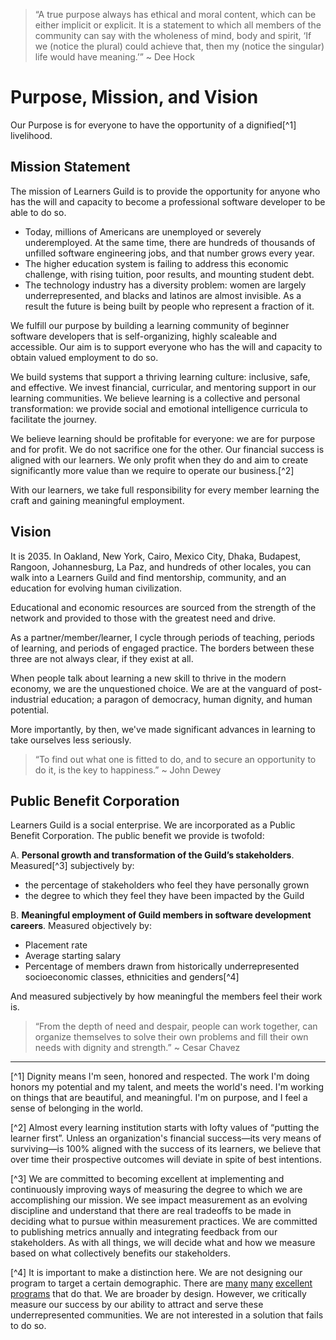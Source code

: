 > “A true purpose always has ethical and moral content, which can be either implicit or explicit. It is a statement to which all members of the community can say with the wholeness of mind, body and spirit, ‘If we (notice the plural) could achieve that, then my (notice the singular) life would have meaning.’” ~ Dee Hock

# Purpose, Mission, and Vision

Our Purpose is for everyone to have the opportunity of a dignified[^1] livelihood.

## Mission Statement

The mission of Learners Guild is to provide the opportunity for anyone who has the will and capacity to become a professional software developer to be able to do so.

* Today, millions of Americans are unemployed or severely underemployed. At the same time, there are hundreds of thousands of unfilled software engineering jobs, and that number grows every year.
* The  higher education system is failing to address this economic challenge, with rising tuition, poor results, and mounting student debt.
* The technology industry has a diversity problem: women are largely underrepresented, and blacks and latinos are almost invisible. As a result the future is being built by people who represent a fraction of it.

We fulfill our purpose by building a learning community of beginner software developers that is self-organizing, highly scaleable and accessible. Our aim is to support everyone who has the will and capacity to obtain valued employment to do so.

We build systems that support a thriving learning culture: inclusive, safe, and effective. We invest financial, curricular, and mentoring support in our learning communities. We believe learning is a collective and personal transformation: we provide social and emotional intelligence curricula to facilitate the journey.

We believe learning should be profitable for everyone: we are for purpose and for profit. We do not sacrifice one for the other. Our financial success is aligned with our learners. We only profit when they do and aim to create significantly more value than we require to operate our business.[^2]

With our learners, we take full responsibility for every member learning the craft and gaining meaningful employment.

## Vision

It is 2035. In Oakland, New York, Cairo, Mexico City, Dhaka, Budapest, Rangoon, Johannesburg, La Paz, and hundreds of other locales, you can walk into a Learners Guild and find mentorship, community, and an education for evolving human civilization.

Educational and economic resources are sourced from the strength of the network and provided to those with the greatest need and drive.

As a partner/member/learner, I cycle through periods of teaching, periods of learning, and periods of engaged practice. The borders between these three are not always clear, if they exist at all.

When people talk about learning a new skill to thrive in the modern economy, we are the unquestioned choice. We are at the vanguard of post-industrial education; a paragon of democracy, human dignity, and human potential.

More importantly, by then, we've made significant advances in learning to take ourselves less seriously.

> “To find out what one is fitted to do, and to secure an opportunity to do it, is the key to happiness.” ~ John Dewey

## Public Benefit Corporation

Learners Guild is a social enterprise. We are incorporated as a Public Benefit Corporation. The public benefit we provide is twofold:

A. **Personal growth and transformation of the Guild’s stakeholders**. Measured[^3] subjectively by:

  * the percentage of stakeholders who feel they have personally grown
  * the degree to which they feel they have been impacted by the Guild

B. **Meaningful employment of Guild members in software development careers**. Measured objectively by:

  * Placement rate
  * Average starting salary
  * Percentage of members drawn from historically underrepresented socioeconomic classes, ethnicities and genders[^4]

  And measured subjectively by how meaningful the members feel their work is.

> “From the depth of need and despair, people can work together, can organize themselves to solve their own problems and fill their own needs with dignity and strength.” ~ Cesar Chavez

---

[^1] Dignity means I'm seen, honored and respected. The work I'm doing honors my potential and my talent, and meets the world's need. I'm working on things that are beautiful, and meaningful. I'm on purpose, and I feel a sense of belonging in the world.

[^2] Almost every learning institution starts with lofty values of “putting the learner first”. Unless an organization's financial success—its very means of surviving—is 100% aligned with the success of its learners, we believe that over time their prospective outcomes will deviate in spite of best intentions.

[^3] We are committed to becoming excellent at implementing and continuously improving ways of measuring the degree to which we are accomplishing our mission. We see impact measurement as an evolving discipline and understand that there are real tradeoffs to be made in deciding what to pursue within measurement practices. We are committed to publishing metrics annually and integrating feedback from our stakeholders. As with all things, we will decide what and how we measure based on what collectively benefits our stakeholders.

[^4] It is important to make a distinction here. We are not designing our program to target a certain demographic. There are [many][link1] [many][link2] [excellent][link3] [programs][link4] that do that. We are broader by design. However, we critically measure our success by our ability to attract and serve these underrepresented communities. We are not interested in a solution that fails to do so.

[link1]: http://www.blackgirlscode.com/
[link2]: http://www.yearup.org/
[link3]: http://www.yeswecode.org/
[link4]: http://www.codeforprogress.org/
